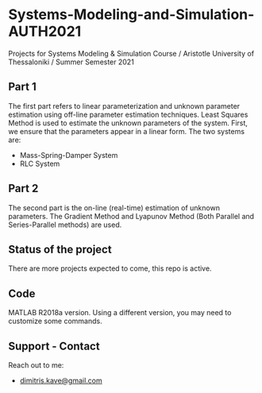 # Systems-Modeling-and-Simulation-AUTH2021
Projects for Systems Modeling & Simulation Course / Aristotle University of Thessaloniki / Summer Semester 2021
## Part 1
The first part refers to linear parameterization and unknown parameter estimation using off-line parameter estimation techniques. Least Squares Method is used to estimate the unknown parameters of the system. First, we ensure that the parameters appear in a linear form. The two systems are:
- Mass-Spring-Damper System
- RLC System

## Part 2
The second part is the on-line (real-time) estimation of unknown parameters. The Gradient Method and Lyapunov Method (Both Parallel and Series-Parallel methods) are used.

## Status of the project
There are more projects expected to come, this repo is active.

## Code
MATLAB R2018a version. Using a different version, you may need to customize some commands.

## Support - Contact
Reach out to me:
- dimitris.kave@gmail.com
